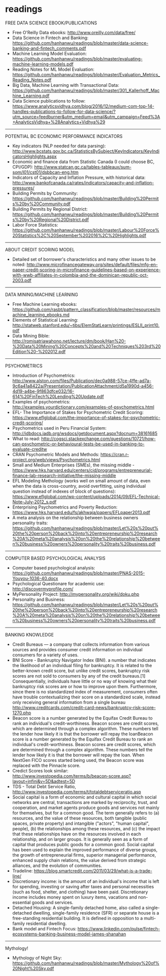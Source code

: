 # readings


FREE DATA SCIENCE EBOOK/PUBLICATIONS

* Free O'Reilly Data ebooks: http://www.oreilly.com/data/free/
* Data Science in Fintech and Banking: https://github.com/hanhanwu/readings/blob/master/data-science-banking-and-fintech_comments.pdf
* Machine Learning Model Evaluation: https://github.com/hanhanwu/readings/blob/master/evaluating-machine-learning-models.pdf
* Reading Notes for ML Model Evaluation: https://github.com/hanhanwu/readings/blob/master/Evaluation_Metrics_Reading_Notes.pdf
* Big Data, Machine Learning with Transactional Data: https://github.com/hanhanwu/readings/blob/master/301_Kallerhoff_Machine_Learning.pdf
* Data Science publications to follow: https://www.analyticsvidhya.com/blog/2016/12/medium-com-top-14-handles-publications-to-follow-for-data-science/?utm_source=feedburner&utm_medium=email&utm_campaign=Feed%3A+AnalyticsVidhya+%28Analytics+Vidhya%29


***************************************************************

POTENTIAL BC ECONOMIC PERFORMANCE INDICATORS

* Key indicators (NLP needed for data parsing): http://www.bcstats.gov.bc.ca/StatisticsBySubject/KeyIndicators/KeyIndicatorsHighlights.aspx
* Economic and finance data from Statistic Canada (I could choose BC, CPI/GDP): http://www.statcan.gc.ca/tables-tableaux/sum-som/l01/cst01/dsbbcan-eng.htm
* Indicators of Capacity and Inflation Pressure, with historical data: http://www.bankofcanada.ca/rates/indicators/capacity-and-inflation-pressures/
* Building Permits by Community: https://github.com/hanhanwu/readings/blob/master/Building%20Permits%20by%20Community.pdf
* Building Permits by Regional District: https://github.com/hanhanwu/readings/blob/master/Building%20Permits%20by%20Regional%20District.pdf
* Labor Force Statistics: https://github.com/hanhanwu/readings/blob/master/Labour%20Force%20Statistics%2C%20September%202016%2C%20Highlights.pdf

***************************************************************

ABOUT CREDIT SCORING MODEL

* Detailed set of borrower's characteristics and many other issues to be noted: http://www.microfinancegateway.org/sites/default/files/mfg-en-paper-credit-scoring-in-microfinance-guidelines-based-on-experience-with-wwb-affiliates-in-colombia-and-the-dominican-republic-oct-2003.pdf

***************************************************************

DATA MINING/MACHINE LEARNING

* Free Machine Learning ebooks: https://github.com/rasbt/pattern_classification/blob/master/resources/machine_learning_ebooks.md
* Elements of Statistical Learning: http://statweb.stanford.edu/~tibs/ElemStatLearn/printings/ESLII_print10.pdf
* Data Mining Bible: http://romisatriawahono.net/lecture/dm/book/Han%20-%20Data%20Mining%20Concepts%20and%20Techniques%203rd%20Edition%20-%202012.pdf


***************************************************************

PSYCHOMETRICS

* Introduction of Psychometrics: http://www.alston.com/files/Publication/dec0a988-57ce-4ffe-ad7a-9c6a41a8422a/Presentation/PublicationAttachment/d5a1990d-a456-4d19-a4be-9f863dfce032/16-614%20FinTech%20Lending%20Update.pdf
* Examples of psychometrics: http://examples.yourdictionary.com/examples-of-psychometrics.html
* EFL- The Importance of Stakes for Psychometric Credit Scoring: https://www.eflglobal.com/the-importance-of-stakes-for-psychometric-credit-scoring/
* Psychometrics used in Peru Financial System: http://idbdocs.iadb.org/wsdocs/getdocument.aspx?docnum=38161685
* What to read: http://cogsci.stackexchange.com/questions/10721/how-can-psychometric-or-behavioural-tests-be-used-in-banking-to-evaluate-creditw
* CRAN Psychometric Models and Methods: https://cran.r-project.org/web/views/Psychometrics.html
* Small and Medium Enterprises (SMEs), the missing middle - https://www.hks.harvard.edu/centers/cid/programs/entrepreneurial-finance-lab-research-initiative/the-missing-middle
* EFL Modeling Methology (works well on small amount of data, even when the data is cross-country, avoid overfitting, using individual question instead of indexes of block of questions): https://www.eflglobal.com/wp-content/uploads/2014/09/EFL-Technical-Note-July-2012_s.pdf
* Enterprising Psychometrics and Poverty Reduction: https://www.hks.harvard.edu/fs/akhwaja/papers/EFLpaper2013.pdf
* A meta analysis on the relationship between business owners personality traits: https://github.com/hanhanwu/readings/blob/master/Let%20s%20put%20the%20person%20back%20into%20entrepreneurship%20research%20A%20meta%20analysis%20on%20the%20relationship%20between%20business%20owners%20personality%20traits%20business.pdf


***************************************************************

COMPUTER BASED PSYCHOLOGICAL ANALYSIS

* Computer based psychological analysis: https://github.com/hanhanwu/readings/blob/master/PNAS-2015-Youyou-1036-40.docx
* Psychological Questionare for academic use: http://discovermyprofile.com/
* MyPersonality Project: http://mypersonality.org/wiki/doku.php
* Personality and Business: https://github.com/hanhanwu/readings/blob/master/Let%20s%20put%20the%20person%20back%20into%20entrepreneurship%20research%20A%20meta%20analysis%20on%20the%20relationship%20between%20business%20owners%20personality%20traits%20business.pdf


***************************************************************

BANKING KNOWLEDGE

* Credit Bureaus  — a company that collects information from various sources and provides consumer credit information on individual consumers for a variety of uses.
* BNI Score - Bankruptcy Navigator Index (BNI). a number that indicates the likelihood of an individual filing for bankruptcy. It is related to the better-known credit score, but unlike credit scores, bankruptcy risk scores are not sold to consumers by any of the credit bureaus.[1] Consequentially, individuals have little or no way of knowing what their bankruptcy risk scores are or how to improve upon them. Furthermore, since there is no standardized index of measurement, consumers often have trouble contextualizing their score on a standardized scale, instead only receiving general information from a single bureau http://www.creditcards.com/credit-card-news/bankruptcy-risk-score-1270.php
* Beacon score is a number generated by the Equifax Credit Bureau to rank an individual's credit-worthiness. Beacon scores are credit scores, which are determined through a complex algorithm. These numbers tell the lender how likely it is that the borrower will repay the loanBeacon score is a number generated by the Equifax Credit Bureau to rank an individual's credit-worthiness. Beacon scores are credit scores, which are determined through a complex algorithm. These numbers tell the lender how likely it is that the borrower will repay the loan. When NextGen FICO scores started being used, the Beacon score was replaced with the Pinnacle score.
* Credict Scores look similar: http://www.investopedia.com/terms/b/beacon-score.asp?layout=infini&v=5D&adtest=5D
* TDS - Total Debt Service Ratio,  http://www.investopedia.com/terms/t/totaldebtserviceratio.asp
* Social capital is a form of economic and cultural capital in which social networks are central, transactions are marked by reciprocity, trust, and cooperation, and market agents produce goods and services not mainly for themselves, but for a common good.
The term generally refers to (a) resources, and the value of these resources, both tangible (public spaces, private property) and intangible ("actors", "human capital", people), (b) the relationships among these resources, and (c) the impact that these relationships have on the resources involved in each relationship, and on larger groups. It is generally seen as a form of capital that produces public goods for a common good.
Social capital has been used to explain the improved performance of diverse groups, the growth of entrepreneurial firms, superior managerial performance, enhanced supply chain relations, the value derived from strategic alliances, and the evolution of communities.
* Tradeline: https://blog.smartcredit.com/2011/03/29/what-is-a-trade-line/
* Discretionary income: is the amount of an individual's income that is left for spending, investing or saving after taxes and personal necessities (such as food, shelter, and clothing) have been paid. Discretionary income includes money spent on luxury items, vacations and non-essential goods and services.
* Detached Housing: A single-family detached home, also called a single-detached dwelling, single-family residence (SFR) or separate house is a free-standing residential building. It is defined in opposition to a multi-family residential dwelling.
* Bank model and Fintech Focus: https://www.linkedin.com/pulse/fintech-ecosystems-banking-business-model-james-shanahan


****************************************

Mythology!

* Mythology of Night Sky: https://github.com/hanhanwu/readings/blob/master/Mythology%20of%20Night%20Sky.pdf

